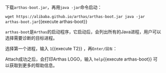 



下载`arthas-boot.jar`，再用`java -jar`命令启动：

`wget https://alibaba.github.io/arthas/arthas-boot.jar
java -jar arthas-boot.jar`{{execute arthas-boot}}

`arthas-boot`是`Arthas`的启动程序，它启动后，会列出所有的Java进程，用户可以选择需要诊断的目标进程。

选择第一个进程，输入 `1`{{execute T2}} ，再`Enter/回车`：

Attach成功之后，会打印Arthas LOGO，输入 `help`{{execute arthas-boot}} 可以获取到更多的帮助信息。